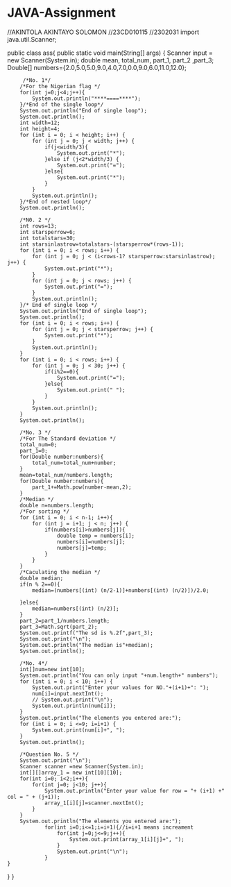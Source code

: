 # JAVA-Assignment
//AKINTOLA AKINTAYO SOLOMON
//23CD010115
//2302031
import java.util.Scanner;

public class ass{
    public static void main(String[] args) {
        Scanner input = new Scanner(System.in);
        double mean, total_num, part_1, part_2 ,part_3;
        Double[] numbers={2.0,5.0,5.0,9.0,4.0,7.0,0.0,9.0,6.0,11.0,12.0};


         /*No. 1*/
        /*For the Nigerian flag */
        for(int j=0;j<4;j++){
            System.out.println("****====****");
        }/*End of the single loop*/
        System.out.println("End of single loop");
        System.out.println();
        int width=12;
        int height=4;
        for (int i = 0; i < height; i++) {
            for (int j = 0; j < width; j++) {
                if(j<width/3){
                    System.out.print("*");
                }else if (j<2*width/3) {
                    System.out.print("=");
                }else{
                    System.out.print("*");
                }
            }
            System.out.println();
        }/*End of nested loop*/
        System.out.println();

        /*N0. 2 */
        int rows=13;
        int starsperrow=6;
        int totalstars=30;
        int starsinlastrow=totalstars-(starsperrow*(rows-1));
        for (int i = 0; i < rows; i++) {
            for (int j = 0; j < (i<rows-1? starsperrow:starsinlastrow); j++) {
                System.out.print("*");   
            }
            for (int j = 0; j < rows; j++) {
                System.out.print("=");
            }
            System.out.println();
        }/* End of single loop */
        System.out.println("End of single loop");
        System.out.println();
        for (int i = 0; i < rows; i++) {
            for (int j = 0; j < starsperrow; j++) {
                System.out.print("*");
            }
            System.out.println();
        }
        for (int i = 0; i < rows; i++) {
            for (int j = 0; j < 30; j++) {
                if(i%2==0){
                    System.out.print("=");
                }else{
                    System.out.print(" ");
                }
            }
            System.out.println();
        }
        System.out.println();

        /*No. 3 */
        /*For The Standard deviation */ 
        total_num=0;
        part_1=0;
        for(Double number:numbers){
            total_num=total_num+number;
        }
        mean=total_num/numbers.length; 
        for(Double number:numbers){
            part_1+=Math.pow(number-mean,2);
        }
        /*Median */
        double n=numbers.length;
        /*For sorting */
        for (int i = 0; i < n-1; i++){
            for (int j = i+1; j < n; j++) {
                if(numbers[i]>numbers[j]){
                    double temp = numbers[i];
                    numbers[i]=numbers[j];
                    numbers[j]=temp;
                }
            }
        }
        /*Caculating the median */
        double median;
        if(n % 2==0){
            median=(numbers[(int) (n/2-1)]+numbers[(int) (n/2)])/2.0;

        }else{
            median=numbers[(int) (n/2)];
        }
        part_2=part_1/numbers.length;
        part_3=Math.sqrt(part_2);
        System.out.printf("The sd is %.2f",part_3);
        System.out.print("\n");
        System.out.println("The median is"+median); 
        System.out.println();

        /*No. 4*/
        int[]num=new int[10];
        System.out.println("You can only input "+num.length+" numbers");
        for (int i = 0; i < 10; i++) {
            System.out.print("Enter your values for NO."+(i+1)+": ");
            num[i]=input.nextInt();
            // System.out.print("\n");
            System.out.println(num[i]);
        }
        System.out.println("The elements you entered are:");
        for (int i = 0; i <=9; i=i+1) {
            System.out.print(num[i]+", ");
        }
        System.out.println();

        /*Question No. 5 */
        System.out.print("\n");
        Scanner scanner =new Scanner(System.in);
        int[][]array_1 = new int[10][10];
        for(int i=0; i<2;i++){
            for(int j=0; j<10; j++){
                System.out.println("Enter your value for row = "+ (i+1) +" col = " + (j+1));
                array_1[i][j]=scanner.nextInt();
            }
        }
        System.out.println("The elements you entered are:");
                for(int i=0;i<=1;i=i+1){//i=i+1 means increament
                    for(int j=0;j<=9;j++){
                        System.out.print(array_1[i][j]+", ");
                    }
                    System.out.print("\n");
                }
    }
}
}
